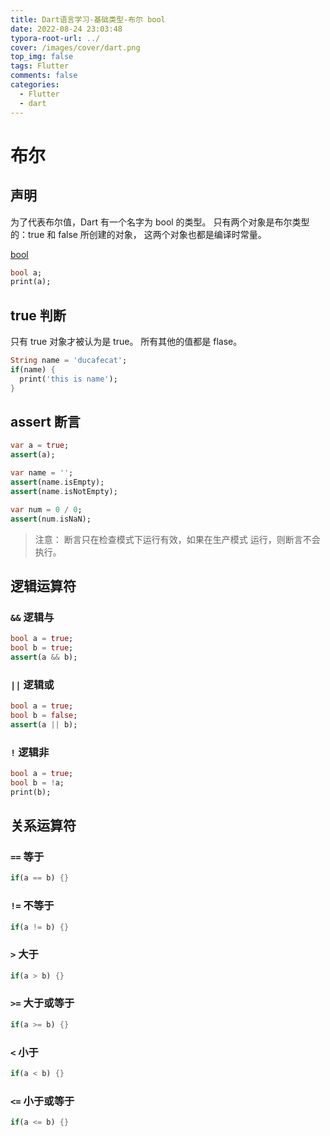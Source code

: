 ```yaml
---
title: Dart语言学习-基础类型-布尔 bool
date: 2022-08-24 23:03:48
typora-root-url: ../
cover: /images/cover/dart.png
top_img: false
tags: Flutter
comments: false
categories:
  - Flutter
  - dart
---
```


# 布尔

## 声明

为了代表布尔值，Dart 有一个名字为 bool 的类型。 只有两个对象是布尔类型的：true 和 false 所创建的对象， 这两个对象也都是编译时常量。

[bool](https://api.dartlang.org/stable/2.17.1/dart-core/bool-class.html)

```dart
bool a;
print(a);
```

## true 判断

只有 true 对象才被认为是 true。 所有其他的值都是 flase。

```dart
String name = 'ducafecat';
if(name) {
  print('this is name');
}
```

## assert 断言

```dart
var a = true;
assert(a);

var name = '';
assert(name.isEmpty);
assert(name.isNotEmpty);

var num = 0 / 0;
assert(num.isNaN);
```

> 注意： 断言只在检查模式下运行有效，如果在生产模式 运行，则断言不会执行。

## 逻辑运算符

### `&&` 逻辑与

```dart
bool a = true;
bool b = true;
assert(a && b);
```

### `||` 逻辑或

```dart
bool a = true;
bool b = false;
assert(a || b);
```

### `!` 逻辑非

```dart
bool a = true;
bool b = !a;
print(b);
```

## 关系运算符

### `==` 等于

```dart
if(a == b) {}
```

### `!=` 不等于

```dart
if(a != b) {}
```

### `>` 大于

```dart
if(a > b) {}
```

### `>=` 大于或等于

```dart
if(a >= b) {}
```

### `<` 小于

```dart
if(a < b) {}
```

### `<=` 小于或等于

```dart
if(a <= b) {}
```
